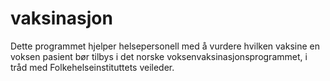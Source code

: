 # vaksinasjon
Dette programmet hjelper helsepersonell med å vurdere hvilken vaksine en voksen pasient bør tilbys i det norske voksenvaksinasjonsprogrammet, i tråd med Folkehelseinstituttets veileder.

